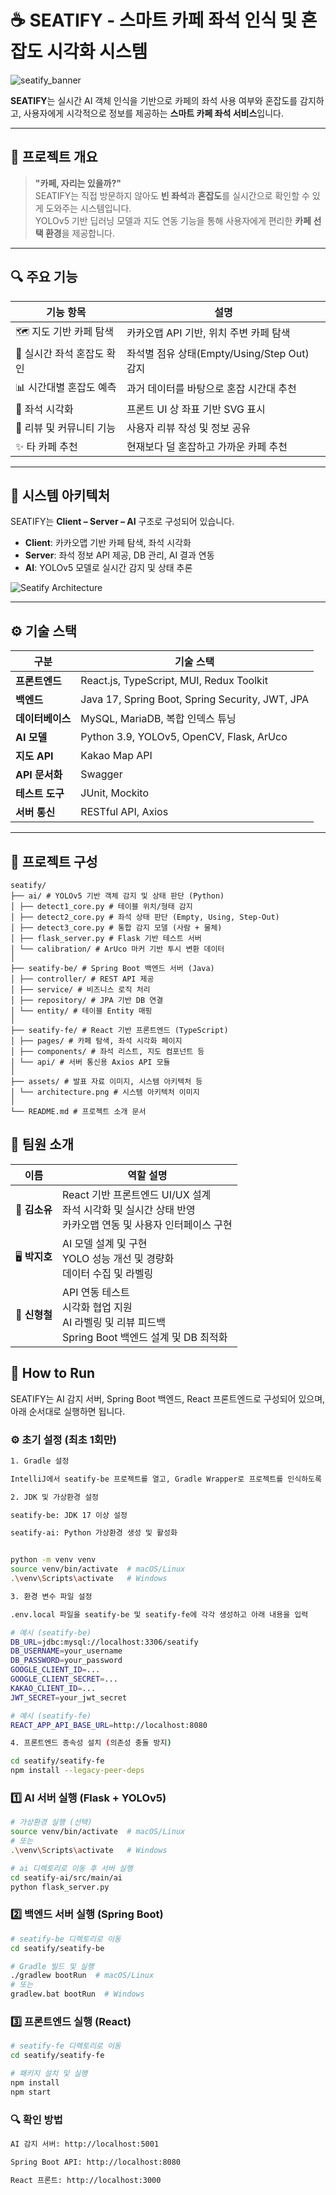 # ☕ SEATIFY - 스마트 카페 좌석 인식 및 혼잡도 시각화 시스템

![seatify_banner](./assets/banner.png) <!-- 적절한 이미지 삽입 필요 -->

**SEATIFY**는 실시간 AI 객체 인식을 기반으로 카페의 좌석 사용 여부와 혼잡도를 감지하고, 사용자에게 시각적으로 정보를 제공하는 **스마트 카페 좌석 서비스**입니다.

---

## 🧩 프로젝트 개요

> **"카페, 자리는 있을까?"**  
SEATIFY는 직접 방문하지 않아도 **빈 좌석**과 **혼잡도**를 실시간으로 확인할 수 있게 도와주는 시스템입니다.  
YOLOv5 기반 딥러닝 모델과 지도 연동 기능을 통해 사용자에게 편리한 **카페 선택 환경**을 제공합니다.

---

## 🔍 주요 기능

| 기능 항목                      | 설명 |
|-------------------------------|------|
| 🗺 지도 기반 카페 탐색        | 카카오맵 API 기반, 위치 주변 카페 탐색 |
| 🔴 실시간 좌석 혼잡도 확인    | 좌석별 점유 상태(Empty/Using/Step Out) 감지 |
| 📊 시간대별 혼잡도 예측       | 과거 데이터를 바탕으로 혼잡 시간대 추천 |
| 🎨 좌석 시각화                | 프론트 UI 상 좌표 기반 SVG 표시 |
| 💬 리뷰 및 커뮤니티 기능      | 사용자 리뷰 작성 및 정보 공유 |
| ✨ 타 카페 추천               | 현재보다 덜 혼잡하고 가까운 카페 추천 |

---

## 🧠 시스템 아키텍처

SEATIFY는 **Client – Server – AI** 구조로 구성되어 있습니다.

- **Client**: 카카오맵 기반 카페 탐색, 좌석 시각화
- **Server**: 좌석 정보 API 제공, DB 관리, AI 결과 연동
- **AI**: YOLOv5 모델로 실시간 감지 및 상태 추론

![Seatify Architecture](./assets/1.png)

---

## ⚙️ 기술 스택

| 구분         | 기술 스택 |
|--------------|-----------|
| **프론트엔드** | React.js, TypeScript, MUI, Redux Toolkit |
| **백엔드**     | Java 17, Spring Boot, Spring Security, JWT, JPA |
| **데이터베이스** | MySQL, MariaDB, 복합 인덱스 튜닝 |
| **AI 모델**    | Python 3.9, YOLOv5, OpenCV, Flask, ArUco |
| **지도 API**   | Kakao Map API |
| **API 문서화** | Swagger |
| **테스트 도구**| JUnit, Mockito |
| **서버 통신**  | RESTful API, Axios |

---

## 📁 프로젝트 구성

 ```
seatify/
├── ai/ # YOLOv5 기반 객체 감지 및 상태 판단 (Python)
│ ├── detect1_core.py # 테이블 위치/형태 감지
│ ├── detect2_core.py # 좌석 상태 판단 (Empty, Using, Step-Out)
│ ├── detect3_core.py # 통합 감지 모델 (사람 + 물체)
│ ├── flask_server.py # Flask 기반 테스트 서버
│ └── calibration/ # ArUco 마커 기반 투시 변환 데이터
│
├── seatify-be/ # Spring Boot 백엔드 서버 (Java)
│ ├── controller/ # REST API 제공
│ ├── service/ # 비즈니스 로직 처리
│ ├── repository/ # JPA 기반 DB 연결
│ └── entity/ # 테이블 Entity 매핑
│
├── seatify-fe/ # React 기반 프론트엔드 (TypeScript)
│ ├── pages/ # 카페 탐색, 좌석 시각화 페이지
│ ├── components/ # 좌석 리스트, 지도 컴포넌트 등
│ └── api/ # 서버 통신용 Axios API 모듈
│
├── assets/ # 발표 자료 이미지, 시스템 아키텍처 등
│ └── architecture.png # 시스템 아키텍처 이미지
│
└── README.md # 프로젝트 소개 문서
 ```

## 👥 팀원 소개

| 이름     | 역할 설명 |
|----------|-----------|
| 🎨 **김소유** | React 기반 프론트엔드 UI/UX 설계<br>좌석 시각화 및 실시간 상태 반영<br>카카오맵 연동 및 사용자 인터페이스 구현 |
| 🖥 **박지호** | AI 모델 설계 및 구현<br>YOLO 성능 개선 및 경량화<br>데이터 수집 및 라벨링 |
| 🧠 **신형철** | API 연동 테스트<br>시각화 협업 지원<br>AI 라벨링 및 리뷰 피드백<br>Spring Boot 백엔드 설계 및 DB 최적화 |


## 🚀 How to Run

SEATIFY는 AI 감지 서버, Spring Boot 백엔드, React 프론트엔드로 구성되어 있으며, 아래 순서대로 실행하면 됩니다.

### ⚙️ 초기 설정 (최초 1회만)
```bash
1. Gradle 설정

IntelliJ에서 seatify-be 프로젝트를 열고, Gradle Wrapper로 프로젝트를 인식하도록 설정합니다.

2. JDK 및 가상환경 설정

seatify-be: JDK 17 이상 설정

seatify-ai: Python 가상환경 생성 및 활성화


python -m venv venv
source venv/bin/activate  # macOS/Linux
.\venv\Scripts\activate   # Windows

3. 환경 변수 파일 설정

.env.local 파일을 seatify-be 및 seatify-fe에 각각 생성하고 아래 내용을 입력

# 예시 (seatify-be)
DB_URL=jdbc:mysql://localhost:3306/seatify
DB_USERNAME=your_username
DB_PASSWORD=your_password
GOOGLE_CLIENT_ID=...
GOOGLE_CLIENT_SECRET=...
KAKAO_CLIENT_ID=...
JWT_SECRET=your_jwt_secret

# 예시 (seatify-fe)
REACT_APP_API_BASE_URL=http://localhost:8080

4. 프론트엔드 종속성 설치 (의존성 충돌 방지)

cd seatify/seatify-fe
npm install --legacy-peer-deps
 ``` 

### 1️⃣ AI 서버 실행 (Flask + YOLOv5)

```bash
# 가상환경 실행 (선택)
source venv/bin/activate  # macOS/Linux
# 또는
.\venv\Scripts\activate   # Windows

# ai 디렉토리로 이동 후 서버 실행
cd seatify-ai/src/main/ai
python flask_server.py
 ``` 


### 2️⃣ 백엔드 서버 실행 (Spring Boot)

 ```bash 
# seatify-be 디렉토리로 이동
cd seatify/seatify-be

# Gradle 빌드 및 실행
./gradlew bootRun  # macOS/Linux
# 또는
gradlew.bat bootRun  # Windows
 ``` 

### 3️⃣ 프론트엔드 실행 (React)

 ```bash 
# seatify-fe 디렉토리로 이동
cd seatify/seatify-fe

# 패키지 설치 및 실행
npm install
npm start
 ``` 

### 🔍 확인 방법

 ```bash
AI 감지 서버: http://localhost:5001

Spring Boot API: http://localhost:8080

React 프론트: http://localhost:3000
 ``` 
